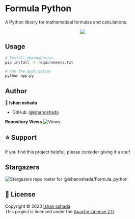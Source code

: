 
# Formula Python

A Python library for mathematical formulas and calculations.

<p align="center">
  <img src="https://raw.githubusercontent.com/Ishanoshada/Formula_python/main/IMG_20230624_223401.jpg">
</p>


## Usage

```sh
# Install dependencies
pip install -r requirements.txt

# Run the application
python app.py
```

## Author

👤 **Ishan oshada**

* GitHub: [@ishanoshada](https://github.com/ishanoshada)

**Repository Views** ![Views](https://profile-counter.glitch.me/Formualpython/count.svg)

## ⭐ Support

If you find this project helpful, please consider giving it a star!

## Stargazers
![Stargazers repo roster for @ishanoshada/Formula_python](https://reporoster.com/stars/dark/ishanoshada/Formula_python)

## 📝 License

Copyright © 2023 [Ishan oshada](https://github.com/ishanoshada)  
This project is licensed under the [Apache License 2.0](https://raw.githubusercontent.com/ishanoshada/Formula_python/main/LICENSE).
